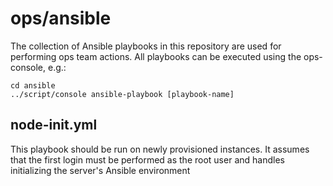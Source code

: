 # ops/ansible

The collection of Ansible playbooks in this repository
are used for performing ops team actions. All playbooks
can be executed using the ops-console, e.g.:

```
cd ansible
../script/console ansible-playbook [playbook-name]
```

## node-init.yml

This playbook should be run on newly provisioned instances.
It assumes that the first login must be performed as the root user
and handles initializing the server's Ansible environment
